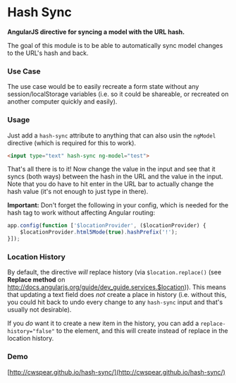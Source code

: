 Hash Sync
=========

**AngularJS directive for syncing a model with the URL hash.**

The goal of this module is to be able to automatically sync model changes to the URL's hash and back.

### Use Case

The use case would be to easily recreate a form state without any session/localStorage variables (i.e. so it could be shareable, or recreated on another computer quickly and easily).

### Usage

Just add a `hash-sync` attribute to anything that can also usin the `ngModel` directive (which is required for this to work).

```html
<input type="text" hash-sync ng-model="test">
```

That's all there is to it! Now change the value in the input and see that it syncs (both ways) between the hash in the URL and the value in the input. Note that you do have to hit enter in the URL bar to actually change the hash value (it's not enough to just type in there).

**Important:** Don't forget the following in your config, which is needed for the hash tag to work without affecting Angular routing:

```javascript
app.config(function ['$locationProvider', ($locationProvider) {
    $locationProvider.html5Mode(true).hashPrefix('!');
}]);
```

### Location History

By default, the directive *will* replace history (via `$location.replace()` (see **Replace method** on http://docs.angularjs.org/guide/dev_guide.services.$location)). This means that updating a text field does *not* create a place in history (i.e. without this, you could hit back to undo every change to any `hash-sync` input and that's usually not desirable).

If you *do* want it to create a new item in the history, you can add a `replace-history="false"` to the element, and this will create instead of replace in the location history.

### Demo

[http://cwspear.github.io/hash-sync/](http://cwspear.github.io/hash-sync/)